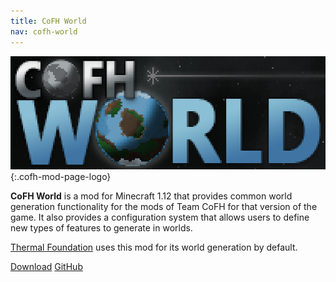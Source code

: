 ```yaml
---
title: CoFH World
nav: cofh-world
---
```


![CoFH World logo](/assets/images/modlogos/cofh-world.png){:.cofh-mod-page-logo}


**CoFH World** is a mod for Minecraft 1.12 that provides common world generation
functionality for the mods of Team CoFH for that version of the game. It also
provides a configuration system that allows users to define new types of
features to generate in worlds.

[Thermal Foundation](/docs/thermal-foundation/) uses this mod for its world
generation by default.


<div class="uk-margin-top uk-button-group">
    <a class="uk-button uk-button-large uk-button-success uk-text-bold" href="/downloads/">Download</a>
    <a class="uk-button uk-button-large" href="https://github.com/CoFH/CoFHWorld">GitHub</a>
</div>
